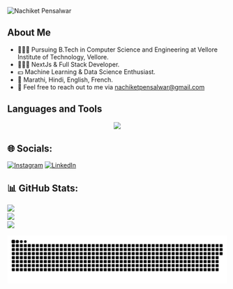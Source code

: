 
![Nachiket Pensalwar](https://github.com/NaChIkEt-pen/NaChIkEt-pen/assets/116742714/0b9c7dfa-e0ea-4c6a-966a-8eb84e5c0029)

## About Me
- 🧑🏼‍🎓 Pursuing B.Tech in Computer Science and Engineering at Vellore Institute of Technology, Vellore.
- 👨🏼‍💻 NextJs & Full Stack Developer.
- 💵 Machine Learning & Data Science Enthusiast.
- 📒 Marathi, Hindi, English, French.
- 📧 Feel free to reach out to me via nachiketpensalwar@gmail.com
  
## Languages and Tools
<p align="center">
<!--   <a href="https://skillicons.dev" style="display: inline-block;">
    <img src="https://skillicons.dev/icons?i=git,py,c,cpp,java,html,css,javascript,bootstrap,tailwind,react,nextjs,nodejs,docker,mysql,express,linux,vite,prisma,aws,azure,qt,mongo&perline=10" />
  </a> -->
  <a href="https://go-skill-icons.vercel.app/" >
    <img src="https://go-skill-icons.vercel.app/api/icons?i=git,py,c,cpp,java,html,css,javascript,flask,bootstrap,tailwind,react,nextjs,nodejs,docker,mysql,express,postman,linux,vite,prisma,aws,azure,qt,mongo,numpy,opencv,pandas,streamlit,kaggle,pbi,matplotlib,seaborn,sequelize,androidstudio,kotlin,flutter,jetpackcompose,arduino,figma&perline=10" />
  </a>
</p>
<!-- https://github.com/lelouchfr/skill-icons -->


## 🌐 Socials:
[![Instagram](https://img.shields.io/badge/Instagram-%23E4405F.svg?logo=Instagram&logoColor=white)](https://www.instagram.com/nachiketpensalwar/) [![LinkedIn](https://img.shields.io/badge/LinkedIn-%230077B5.svg?logo=linkedin&logoColor=white)](https://linkedin.com/in/nachiketpensalwar)

## 📊 GitHub Stats:
![](https://github-readme-stats.vercel.app/api?username=NaChIkEt-pen&theme=onedark&hide_border=false&include_all_commits=false&count_private=false)<br/>
![](https://github-readme-streak-stats.herokuapp.com/?user=NaChIkEt-pen&theme=onedark&hide_border=false)<br/>
![](https://github-readme-stats.vercel.app/api/top-langs/?username=NaChIkEt-pen&theme=onedark&hide_border=false&include_all_commits=false&count_private=false&layout=compact)

<p align="center">
   <img src="https://github.com/eshan1925/eshan1925/blob/output/github-contribution-grid-snake.svg" alt="snake">
</p>
